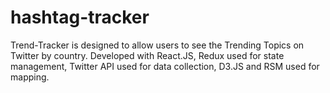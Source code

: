 # hashtag-tracker
Trend-Tracker is designed to allow users to see the Trending Topics on Twitter by country. Developed with React.JS, Redux used for state management, Twitter API used for data collection, D3.JS and RSM used for mapping.
